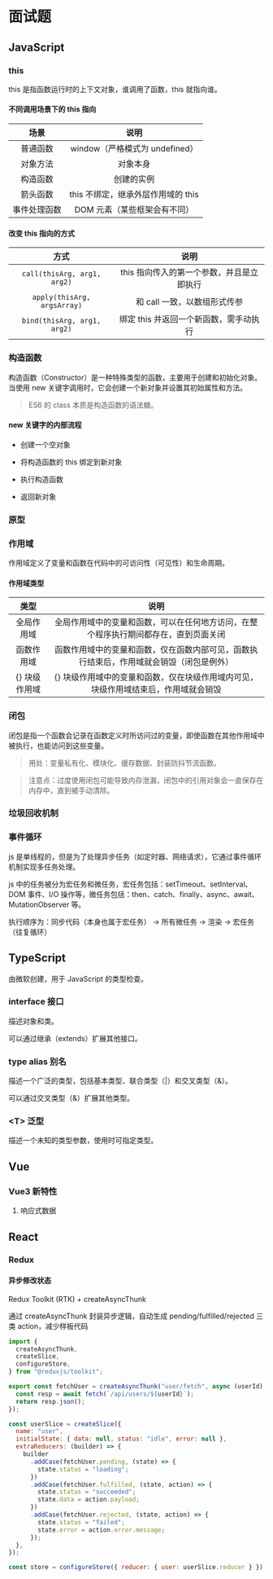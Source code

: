 # 面试题

## JavaScript

### this

this 是指函数运行时的上下文对象，谁调用了函数，this 就指向谁。

#### 不同调用场景下的 this 指向

|     场景     |                说明                |
| :----------: | :--------------------------------: |
|   普通函数   |   window（严格模式为 undefined）   |
|   对象方法   |              对象本身              |
|   构造函数   |             创建的实例             |
|   箭头函数   | this 不绑定，继承外层作用域的 this |
| 事件处理函数 |    DOM 元素（某些框架会有不同）    |

#### 改变 this 指向的方式

|            方式             |                   说明                    |
| :-------------------------: | :---------------------------------------: |
| `call(thisArg, arg1, arg2)` | this 指向传入的第一个参数，并且是立即执行 |
| `apply(thisArg, argsArray)` |       和 call 一致，以数组形式传参        |
| `bind(thisArg, arg1, arg2)` |  绑定 this 并返回一个新函数，需手动执行   |

### 构造函数

构造函数（Constructor）是一种特殊类型的函数，主要用于创建和初始化对象。当使用 new 关键字调用时，它会创建一个新对象并设置其初始属性和方法。

> ES6 的 class 本质是构造函数的语法糖。

#### new 关键字的内部流程

- 创建一个空对象

- 将构造函数的 this 绑定到新对象

- 执行构造函数

- 返回新对象

### 原型

### 作用域

作用域定义了变量和函数在代码中的可访问性（可见性）和生命周期。

#### 作用域类型

|     类型      |                                           说明                                           |
| :-----------: | :--------------------------------------------------------------------------------------: |
|  全局作用域   |   全局作用域中的变量和函数，可以在任何地方访问，在整个程序执行期间都存在，直到页面关闭   |
|  函数作用域   | 函数作用域中的变量和函数，仅在函数内部可见，函数执行结束后，作用域就会销毁（闭包是例外） |
| {} 块级作用域 |   {} 块级作用域中的变量和函数，仅在块级作用域内可见，块级作用域结束后，作用域就会销毁    |

### 闭包

闭包是指一个函数会记录在函数定义时所访问过的变量，即使函数在其他作用域中被执行，也能访问到这些变量。

> 用处：变量私有化、模块化、缓存数据、封装防抖节流函数。

> 注意点：过度使用闭包可能导致内存泄漏，闭包中的引用对象会一直保存在内存中，直到被手动清除。

### 垃圾回收机制

### 事件循环

js 是单线程的，但是为了处理异步任务（如定时器、网络请求），它通过事件循环机制实现多任务处理。

js 中的任务被分为宏任务和微任务，宏任务包括：setTimeout、setInterval、DOM 事件、I/O 操作等，微任务包括：then、catch、finally、async、await、MutationObserver 等。

执行顺序为：同步代码（本身也属于宏任务） -> 所有微任务 -> 渲染 -> 宏任务（往复循环）

## TypeScript

由微软创建，用于 JavaScript 的类型检查。

### interface 接口

描述对象和类。

可以通过继承（extends）扩展其他接口。

### type alias 别名

描述一个广泛的类型，包括基本类型、联合类型（|）和交叉类型（&）。

可以通过交叉类型（&）扩展其他类型。

### \<T> 泛型

描述一个未知的类型参数，使用时可指定类型。

## Vue

### Vue3 新特性

1. 响应式数据

## React

### Redux

#### 异步修改状态

Redux Toolkit (RTK) + createAsyncThunk

通过 createAsyncThunk 封装异步逻辑，自动生成 pending/fulfilled/rejected 三类 action，减少样板代码

```js
import {
  createAsyncThunk,
  createSlice,
  configureStore,
} from "@reduxjs/toolkit";

export const fetchUser = createAsyncThunk("user/fetch", async (userId) => {
  const resp = await fetch(`/api/users/${userId}`);
  return resp.json();
});

const userSlice = createSlice({
  name: "user",
  initialState: { data: null, status: "idle", error: null },
  extraReducers: (builder) => {
    builder
      .addCase(fetchUser.pending, (state) => {
        state.status = "loading";
      })
      .addCase(fetchUser.fulfilled, (state, action) => {
        state.status = "succeeded";
        state.data = action.payload;
      })
      .addCase(fetchUser.rejected, (state, action) => {
        state.status = "failed";
        state.error = action.error.message;
      });
  },
});

const store = configureStore({ reducer: { user: userSlice.reducer } });
```
